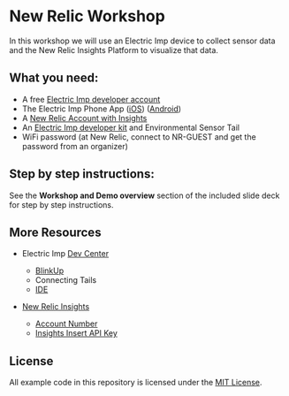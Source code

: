 # New Relic Workshop

In this workshop we will use an Electric Imp device to collect sensor data and the New Relic Insights Platform to  visualize that data.

## What you need:

- A free [Electric Imp developer account](https://ide.electricimp.com)
- The Electric Imp Phone App ([iOS](https://itunes.apple.com/us/app/electric-imp/id547133856?mt=8)) ([Android](https://play.google.com/store/apps/details?id=com.electricimp.electricimp&hl=en))
- A [New Relic Account with Insights](https://newrelic.com/electricimp)
- An [Electric Imp developer kit](https://www.amazon.com/Electric-Imp-imp001-dev-kit/dp/B00ZQ45KXM/ref=pd_sim_147_1?ie=UTF8&dpID=41kM280MN1L&dpSrc=sims&preST=_AC_UL160_SR120%2C160_&psc=1&refRID=913B9ACV3PCMFA0YH3DA) and Environmental Sensor Tail
- WiFi password (at New Relic, connect to NR-GUEST and get the password from an organizer)

## Step by step instructions:

See the **Workshop and Demo overview** section of the included slide deck for step by step instructions.

## More Resources

- Electric Imp [Dev Center](https://developer.electricimp.com/)
  - [BlinkUp](https://developer.electricimp.com/gettingstarted/quickstartguide/) <br>
  - Connecting Tails
  - [IDE](https://developer.electricimp.com/gettingstarted/explorer/ide)

- [New Relic Insights](https://newrelic.com/insights)
  - [Account Number](https://docs.newrelic.com/docs/accounts-partnerships/accounts/account-setup/account-id)
  - [Insights Insert API Key](https://docs.newrelic.com/docs/insights/new-relic-insights/adding-querying-data/insert-custom-events-insights-api#register)

## License
All example code in this repository is licensed under the [MIT License](./LICENSE).
